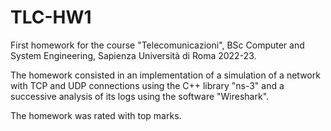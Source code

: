 # TLC-HW1

First homework for the course "Telecomunicazioni", BSc Computer and System Engineering, Sapienza Università di Roma 2022-23.

The homework consisted in an implementation of a simulation of a network with TCP and UDP connections using the C++ library "ns-3" and a successive analysis of its logs using the software "Wireshark".

The homework was rated with top marks.
